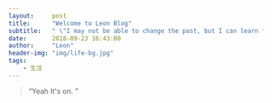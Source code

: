 ```yaml
---
layout:     post
title:      "Welcome to Leon Blog"
subtitle:   " \"I may not be able to change the past, but I can learn from it. \""
date:       2018-09-23 16:43:00
author:     "Leon"
header-img: "img/life-bg.jpg"
tags:
    - 生活
---
```



> “Yeah It's on. ”





